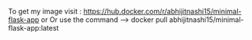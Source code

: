 To get my image visit : https://hub.docker.com/r/abhijitnashi15/minimal-flask-app
or
Or use the command --> docker pull abhijitnashi15/minimal-flask-app:latest
